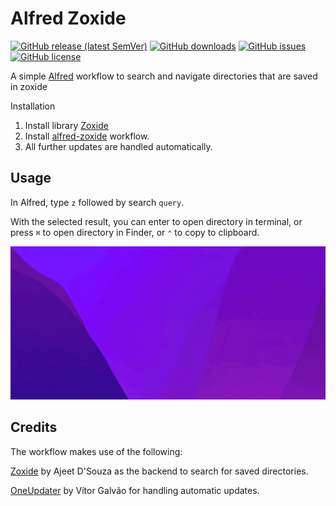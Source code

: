 # Alfred Zoxide

[![GitHub release (latest SemVer)](https://img.shields.io/github/v/release/yihou/alfred-zoxide?sort=semver&style=flat-square)](https://github.com/yihou/alfred-zoxide/releases)
[![GitHub downloads](https://img.shields.io/github/downloads/yihou/alfred-zoxide/total?style=flat-square)](https://github.com/yihou/alfred-zoxide/releases/latest/download/NightShift.alfredworkflow)
[![GitHub issues](https://img.shields.io/github/issues/yihou/alfred-zoxide?style=flat-square)](https://github.com/yihou/alfred-zoxide/issues)
[![GitHub license](https://img.shields.io/github/license/yihou/alfred-zoxide?style=flat-square)](https://github.com/yihou/alfred-zoxide/blob/master/LICENSE)

A simple [Alfred][1] workflow to search and navigate directories that are saved in zoxide

Installation
1. Install library [Zoxide][2]
2. Install [alfred-zoxide][3] workflow.
3. All further updates are handled automatically.

## Usage
In Alfred, type `z` followed by search `query`. 

With the selected result, you can enter to open directory in terminal, 
or press `⌘` to open directory in Finder, 
or `⌃` to copy to clipboard.

<p align="center">
  <img width="1200" height="auto" src="images/demo.gif">
</p>


## Credits

The workflow makes use of the following:

[Zoxide][2] by Ajeet D'Souza as the backend to search for saved directories.

[OneUpdater][4] by Vítor Galvão for handling automatic updates.


[1]: https://www.alfredapp.com/
[2]: https://github.com/ajeetdsouza/zoxide
[3]: https://github.com/yihou/alfred-zoxide
[4]: https://github.com/vitorgalvao/alfred-workflows/tree/master/OneUpdater
